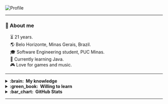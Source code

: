 ##
![Profile](https://user-images.githubusercontent.com/73006552/186941728-815af799-3fcc-4aa6-8106-3678877f0f12.gif)

<hr/>

### :mega:&nbsp;About me

 &nbsp;&nbsp;&nbsp; :hourglass_flowing_sand:&nbsp;21 years.\
 &nbsp;&nbsp;&nbsp; 🌎&nbsp;Belo Horizonte, Minas Gerais, Brazil.\
 &nbsp;&nbsp;&nbsp; :mortar_board:&nbsp;Software Engineering student, PUC Minas.\
 &nbsp;&nbsp;&nbsp; :pushpin:&nbsp;Currently learning Java. \
&nbsp;&nbsp;&nbsp; 🎮&nbsp;Love for games and music.

<hr/>

<details>
  <summary><b>:brain: &nbsp;My knowledge</b></summary>
  
<br/>

![Swift](https://img.shields.io/badge/SWIFT-000000.svg?&style=flat&logo=swift&logoColor=blue)&nbsp;
![Java](https://img.shields.io/badge/JAVA-007396.svg?&style=flat&logo=java&logoColor=white)&nbsp;
![HTML5](https://img.shields.io/badge/HTML5-E34F26.svg?&style=flat&logo=html5&logoColor=white)&nbsp;
![CSS3](https://img.shields.io/badge/CSS3-%231572B6.svg?&style=flat&logo=css3&logoColor=white)&nbsp;
![JavaScript](https://img.shields.io/badge/JAVASCRIPT-323330.svg?&style=flat&logo=javascript&logoColor=%23F7DF1E)&nbsp;\
![TypeScript](https://img.shields.io/badge/TYPESCRIPT-%23007ACC.svg?&style=flat&logo=typescript&logoColor=white)&nbsp;
![Git](https://img.shields.io/badge/GIT-%23F05033.svg?&style=flat&logo=git&logoColor=white)&nbsp;
![GitHub](https://img.shields.io/badge/GITHUB-%23121011.svg?&style=flat&logo=github&logoColor=white)&nbsp;\
![Maven](https://img.shields.io/badge/MAVEN-C71A36.svg?&style=flat&logo=apache-maven)&nbsp;
![REST API](https://img.shields.io/badge/REST-02569B.svg?&style=flat&logo=rest&logoColor=white)&nbsp;
![LINUX](https://img.shields.io/badge/LINUX-FCC624?style=flat-square&logo=linux&logoColor=black)\
![VSCode](https://img.shields.io/badge/VSCODE-007ACC.svg?&style=flat&logo=visual-studio-code)&nbsp;
![IntelliJ](https://img.shields.io/badge/INTELLIJ-000000.svg?&style=flat&logo=intellij-idea)&nbsp;

</details>

<details>
  <summary><b>:green_book: &nbsp;Willing to learn</b></summary>
  <br/>
 
 ![AWS](https://img.shields.io/badge/AMAZON%20AWS-232F3E.svg?&style=flat&logo=amazon-aws&logoColor=white)&nbsp;
 ![Docker](https://img.shields.io/badge/DOCKER-2496ED.svg?&style=flat&logo=docker&logoColor=white)&nbsp;
 ![Postgres](https://img.shields.io/badge/POSTGRES-%23316192.svg?&style=flat&logo=postgresql&logoColor=white)
 ![GRAPHQL](https://img.shields.io/badge/GRAPHQL-E10098.svg?&style=flat&logo=graphql&logoColor=white)&nbsp;
 ![Kubernetes](https://img.shields.io/badge/KUBERNETES-326CE5.svg?&style=flat&logo=kubernetes&logoColor=white)&nbsp;
 ![C#](https://img.shields.io/badge/-326CE5.svg?&style=flat&logo=csharp&logoColor=white)&nbsp;
 ![C#](https://img.shields.io/badge/-326CE5.svg?&style=flat&logo=dotnet&logoColor=white)&nbsp;
 </details>

<details>
  <summary><b>:bar_chart: &nbsp;GitHub Stats</b></summary>
  
  
<br/>

  <a href="https://github.com/SamLeal">
    <img height="180em" src="https://github-readme-stats.vercel.app/api?username=SamLeal&show_icons=true&theme=merko&include_all_commits=true&count_private=true">
  </a>
  <a href="https://github.com/SamLeal">
    <img height="180em" src="https://github-readme-stats.vercel.app/api/top-langs/?username=SamLeal&layout=compact&langs_count=16&theme=merko&count_private=true">
   </a>
</details>

<hr/>
